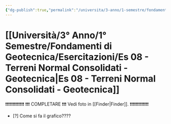 ```yaml
---
{"dg-publish":true,"permalink":"/universita/3-anno/1-semestre/fondamenti-di-geotecnica/esercitazioni/es-08-terreni-normal-consolidati-geotecnica/"}
---
```





# [[Università/3° Anno/1° Semestre/Fondamenti di Geotecnica/Esercitazioni/Es 08 - Terreni Normal Consolidati - Geotecnica\|Es 08 - Terreni Normal Consolidati - Geotecnica]]



❗❗❗❗❗❗❗❗❗❗❗❗❗
❗❗❗ COMPLETARE ❗❗❗ Vedi foto in [[Finder\|Finder]].
❗❗❗❗❗❗❗❗❗❗❗❗❗



- [?] Come si fa il grafico????
